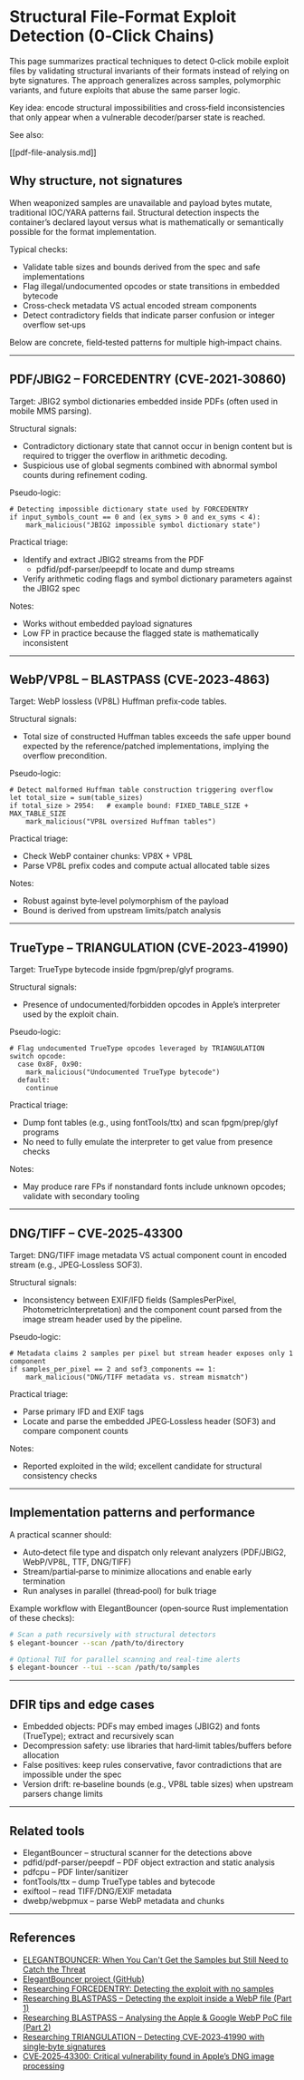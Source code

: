 # Structural File‑Format Exploit Detection (0‑Click Chains)

This page summarizes practical techniques to detect 0‑click mobile exploit files by validating structural invariants of their formats instead of relying on byte signatures. The approach generalizes across samples, polymorphic variants, and future exploits that abuse the same parser logic.

Key idea: encode structural impossibilities and cross‑field inconsistencies that only appear when a vulnerable decoder/parser state is reached.

See also:

[[pdf-file-analysis.md]]

## Why structure, not signatures

When weaponized samples are unavailable and payload bytes mutate, traditional IOC/YARA patterns fail. Structural detection inspects the container’s declared layout versus what is mathematically or semantically possible for the format implementation.

Typical checks:
- Validate table sizes and bounds derived from the spec and safe implementations
- Flag illegal/undocumented opcodes or state transitions in embedded bytecode
- Cross‑check metadata VS actual encoded stream components
- Detect contradictory fields that indicate parser confusion or integer overflow set‑ups

Below are concrete, field‑tested patterns for multiple high‑impact chains.

---

## PDF/JBIG2 – FORCEDENTRY (CVE‑2021‑30860)

Target: JBIG2 symbol dictionaries embedded inside PDFs (often used in mobile MMS parsing).

Structural signals:
- Contradictory dictionary state that cannot occur in benign content but is required to trigger the overflow in arithmetic decoding.
- Suspicious use of global segments combined with abnormal symbol counts during refinement coding.

Pseudo‑logic:

```pseudo
# Detecting impossible dictionary state used by FORCEDENTRY
if input_symbols_count == 0 and (ex_syms > 0 and ex_syms < 4):
    mark_malicious("JBIG2 impossible symbol dictionary state")
```

Practical triage:
- Identify and extract JBIG2 streams from the PDF
  - pdfid/pdf-parser/peepdf to locate and dump streams
- Verify arithmetic coding flags and symbol dictionary parameters against the JBIG2 spec

Notes:
- Works without embedded payload signatures
- Low FP in practice because the flagged state is mathematically inconsistent

---

## WebP/VP8L – BLASTPASS (CVE‑2023‑4863)

Target: WebP lossless (VP8L) Huffman prefix‑code tables.

Structural signals:
- Total size of constructed Huffman tables exceeds the safe upper bound expected by the reference/patched implementations, implying the overflow precondition.

Pseudo‑logic:

```pseudo
# Detect malformed Huffman table construction triggering overflow
let total_size = sum(table_sizes)
if total_size > 2954:   # example bound: FIXED_TABLE_SIZE + MAX_TABLE_SIZE
    mark_malicious("VP8L oversized Huffman tables")
```

Practical triage:
- Check WebP container chunks: VP8X + VP8L
- Parse VP8L prefix codes and compute actual allocated table sizes

Notes:
- Robust against byte‑level polymorphism of the payload
- Bound is derived from upstream limits/patch analysis

---

## TrueType – TRIANGULATION (CVE‑2023‑41990)

Target: TrueType bytecode inside fpgm/prep/glyf programs.

Structural signals:
- Presence of undocumented/forbidden opcodes in Apple’s interpreter used by the exploit chain.

Pseudo‑logic:

```pseudo
# Flag undocumented TrueType opcodes leveraged by TRIANGULATION
switch opcode:
  case 0x8F, 0x90:
    mark_malicious("Undocumented TrueType bytecode")
  default:
    continue
```

Practical triage:
- Dump font tables (e.g., using fontTools/ttx) and scan fpgm/prep/glyf programs
- No need to fully emulate the interpreter to get value from presence checks

Notes:
- May produce rare FPs if nonstandard fonts include unknown opcodes; validate with secondary tooling

---

## DNG/TIFF – CVE‑2025‑43300

Target: DNG/TIFF image metadata VS actual component count in encoded stream (e.g., JPEG‑Lossless SOF3).

Structural signals:
- Inconsistency between EXIF/IFD fields (SamplesPerPixel, PhotometricInterpretation) and the component count parsed from the image stream header used by the pipeline.

Pseudo‑logic:

```pseudo
# Metadata claims 2 samples per pixel but stream header exposes only 1 component
if samples_per_pixel == 2 and sof3_components == 1:
    mark_malicious("DNG/TIFF metadata vs. stream mismatch")
```

Practical triage:
- Parse primary IFD and EXIF tags
- Locate and parse the embedded JPEG‑Lossless header (SOF3) and compare component counts

Notes:
- Reported exploited in the wild; excellent candidate for structural consistency checks

---

## Implementation patterns and performance

A practical scanner should:
- Auto‑detect file type and dispatch only relevant analyzers (PDF/JBIG2, WebP/VP8L, TTF, DNG/TIFF)
- Stream/partial‑parse to minimize allocations and enable early termination
- Run analyses in parallel (thread‑pool) for bulk triage

Example workflow with ElegantBouncer (open‑source Rust implementation of these checks):

```bash
# Scan a path recursively with structural detectors
$ elegant-bouncer --scan /path/to/directory

# Optional TUI for parallel scanning and real‑time alerts
$ elegant-bouncer --tui --scan /path/to/samples
```

---

## DFIR tips and edge cases

- Embedded objects: PDFs may embed images (JBIG2) and fonts (TrueType); extract and recursively scan
- Decompression safety: use libraries that hard‑limit tables/buffers before allocation
- False positives: keep rules conservative, favor contradictions that are impossible under the spec
- Version drift: re‑baseline bounds (e.g., VP8L table sizes) when upstream parsers change limits

---

## Related tools

- ElegantBouncer – structural scanner for the detections above
- pdfid/pdf-parser/peepdf – PDF object extraction and static analysis
- pdfcpu – PDF linter/sanitizer
- fontTools/ttx – dump TrueType tables and bytecode
- exiftool – read TIFF/DNG/EXIF metadata
- dwebp/webpmux – parse WebP metadata and chunks

---

## References

- [ELEGANTBOUNCER: When You Can't Get the Samples but Still Need to Catch the Threat](https://www.msuiche.com/posts/elegantbouncer-when-you-cant-get-the-samples-but-still-need-to-catch-the-threat/)
- [ElegantBouncer project (GitHub)](https://github.com/msuiche/elegant-bouncer)
- [Researching FORCEDENTRY: Detecting the exploit with no samples](https://www.msuiche.com/posts/researching-forcedentry-detecting-the-exploit-with-no-samples/)
- [Researching BLASTPASS – Detecting the exploit inside a WebP file (Part 1)](https://www.msuiche.com/posts/researching-blastpass-detecting-the-exploit-inside-a-webp-file-part-1/)
- [Researching BLASTPASS – Analysing the Apple & Google WebP PoC file (Part 2)](https://www.msuiche.com/posts/researching-blastpass-analysing-the-apple-google-webp-poc-file-part-2/)
- [Researching TRIANGULATION – Detecting CVE‑2023‑41990 with single‑byte signatures](https://www.msuiche.com/posts/researching-triangulation-detecting-cve-2023-41990-with-single-byte-signatures/)
- [CVE‑2025‑43300: Critical vulnerability found in Apple’s DNG image processing](https://www.msuiche.com/posts/cve-2025-43300-critical-vulnerability-found-in-apples-dng-image-processing/)

